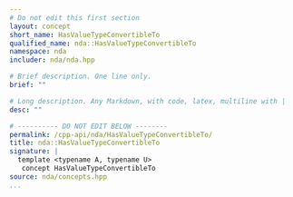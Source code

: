 ```yaml
---
# Do not edit this first section
layout: concept
short_name: HasValueTypeConvertibleTo
qualified_name: nda::HasValueTypeConvertibleTo
namespace: nda
includer: nda/nda.hpp

# Brief description. One line only.
brief: ""

# Long description. Any Markdown, with code, latex, multiline with |
desc: ""

# ---------- DO NOT EDIT BELOW --------
permalink: /cpp-api/nda/HasValueTypeConvertibleTo/
title: nda::HasValueTypeConvertibleTo
signature: |
  template <typename A, typename U>
   concept HasValueTypeConvertibleTo
source: nda/concepts.hpp
...
```


